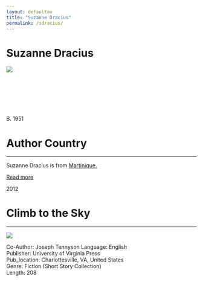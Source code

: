 ```yaml
---
layout: defaultau
title: "Suzanne Dracius"
permalink: /sdracius/
---
```

<!-- partial:index.partial.html -->
<div class="content">
    <h1>Suzanne Dracius</h1>
    <div class="quote">
        <div><img src="https://encrypted-tbn0.gstatic.com/images?q=tbn:ANd9GcSY1n6XqR-zwwyFACnJM5gzAeW6zpOdkzLrnFOP-5gqeyzi4zAO" class="logo"></div>
    </div>
    <div class="timeline">
        <div style="padding-bottom:100px;"></div>
        <div class="block">
            <div class="date right"><p class="right"> B. 1951</p></div>
            <div class="dot"></div>
            <div class="left first">
         <div class="author_country">
                <h1>Author Country</h1><hr>
          <div class="aclocation">   <p>Suzanne Dracius is from <a href="{{ site.baseurl }}/8">Martinique.</a></p></div>
              <div class="acreadmore">   <a href="https://en.wikipedia.org/wiki/Suzanne_Dracius" target="_blank">Read more</a></div>
            </div>
            </div>
        </div>
        <div class="block">
            <div class="date left"><p class="left">2012</p></div>
            <div class="dot"></div>
            <div class="right hide">
                <h1>Climb to the Sky</h1><hr>
                <p><img src="https://ik.imagekit.io/uvapress/tr:h-300,w-200,c-at_max/4577.jpg"></p>
                <p>
		    Co-Author: Joseph Tennyson                
		    Language: English<br/>
                Publisher: University of Virginia Press<br/>
                Pub_location: Charlottesville, VA, United States<br/>
                Genre: Fiction (Short Story Collection)<br/>
                Length: 208 <br/>                   </p>
            </div>
        </div>
  <!-- partial -->
<script src='https://cdnjs.cloudflare.com/ajax/libs/jquery/3.1.1/jquery.min.js'></script><script  src="{{ site.baseurl }}/assets/js/authorscript.js"></script>